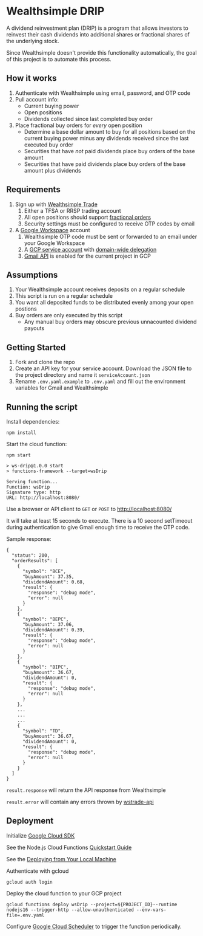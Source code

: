 # Wealthsimple DRIP

A dividend reinvestment plan (DRIP) is a program that allows investors to reinvest their cash dividends into additional shares or fractional shares of the underlying stock. 

Since Wealthsimple doesn't provide this functionality automatically, the goal of this project is to automate this process.

## How it works
1. Authenticate with Wealthsimple using email, password, and OTP code
2. Pull account info:
   * Current buying power
   * Open positions
   * Dividends collected since last completed buy order
3. Place fractional buy orders for <i>every</i> open position
   * Determine a base dollar amount to buy for all positions based on the current buying power minus any dividends received since the last executed buy order 
   * Securities that have <i>not</i> paid dividends place buy orders of the base amount
   * Securities that have paid dividends place buy orders of the base amount plus dividends

## Requirements
1. Sign up with [Wealthsimple Trade](https://www.wealthsimple.com/en-ca/product/trade?keyword=wealthsimple%20trade)
   1. Either a TFSA or RRSP trading account
   2. All open positions should support [fractional orders](https://help.wealthsimple.com/hc/en-ca/articles/4413542937627) 
   3. Security settings must be configured to receive OTP codes by email
2. A [Google Workspace](https://workspace.google.com/) account
   1. Wealthsimple OTP code must be sent or forwarded to an email under your Google Workspace
   2. A [GCP service account](https://cloud.google.com/iam/docs/service-accounts) with [domain-wide delegation](https://developers.google.com/admin-sdk/directory/v1/guides/delegation)
   3. [Gmail API](https://console.cloud.google.com/marketplace/product/google/gmail.googleapis.com) is enabled for the current project in GCP


## Assumptions
1. Your Wealthsimple account receives deposits on a regular schedule
2. This script is run on a regular schedule
3. You want all deposited funds to be distributed evenly among your open postions
4. Buy orders are only executed by this script
   * Any manual buy orders may obscure previous unnacounted dividend payouts

## Getting Started
1. Fork and clone the repo
2. Create an API key for your service account. Download the JSON file to the project directory and name it `serviceAccount.json`
3. Rename `.env.yaml.example` to `.env.yaml` and fill out the environment variables for Gmail and Wealthsimple

## Running the script

Install dependencies:
```
npm install
```

Start the cloud function:
```
npm start
```
```
> ws-drip@1.0.0 start
> functions-framework --target=wsDrip

Serving function...
Function: wsDrip
Signature type: http
URL: http://localhost:8080/

```

Use a browser or API client to `GET` or `POST` to [http://localhost:8080/](http://localhost:8080/)

It will take at least 15 seconds to execute. There is a 10 second setTimeout during authentication to give Gmail enough time to receive the OTP code.

Sample response:
```
{
  "status": 200,
  "orderResults": [
    {
      "symbol": "BCE",
      "buyAmount": 37.35,
      "dividendAmount": 0.68,
      "result": {
        "response": "debug mode",
        "error": null
      }
    },
    {
      "symbol": "BEPC",
      "buyAmount": 37.06,
      "dividendAmount": 0.39,
      "result": {
        "response": "debug mode",
        "error": null
      }
    },
    {
      "symbol": "BIPC",
      "buyAmount": 36.67,
      "dividendAmount": 0,
      "result": {
        "response": "debug mode",
        "error": null
      }
    },
    ...
    ...
    ...
    {
      "symbol": "TD",
      "buyAmount": 36.67,
      "dividendAmount": 0,
      "result": {
        "response": "debug mode",
        "error": null
      }
    }
  ]
}

```

`result.response` will return the API response from Wealthsimple

`result.error` will contain any errors thrown by [wstrade-api](https://github.com/ahmedsakr/wstrade-api)

## Deployment

Initialize [Google Cloud SDK](https://cloud.google.com/sdk/docs/initializing)

See the Node.js Cloud Functions [Quickstart Guide](https://cloud.google.com/functions/docs/quickstart-nodejs)

See the [Deploying from Your Local Machine](https://cloud.google.com/functions/docs/deploying/filesystem)

Authenticate with gcloud

```
gcloud auth login
```

Deploy the cloud function to your GCP project
```
gcloud functions deploy wsDrip --project=${PROJECT_ID}--runtime nodejs16 --trigger-http --allow-unauthenticated --env-vars-file=.env.yaml
```

Configure [Google Cloud Scheduler](https://cloud.google.com/scheduler/docs/quickstart) to trigger the function periodically.
